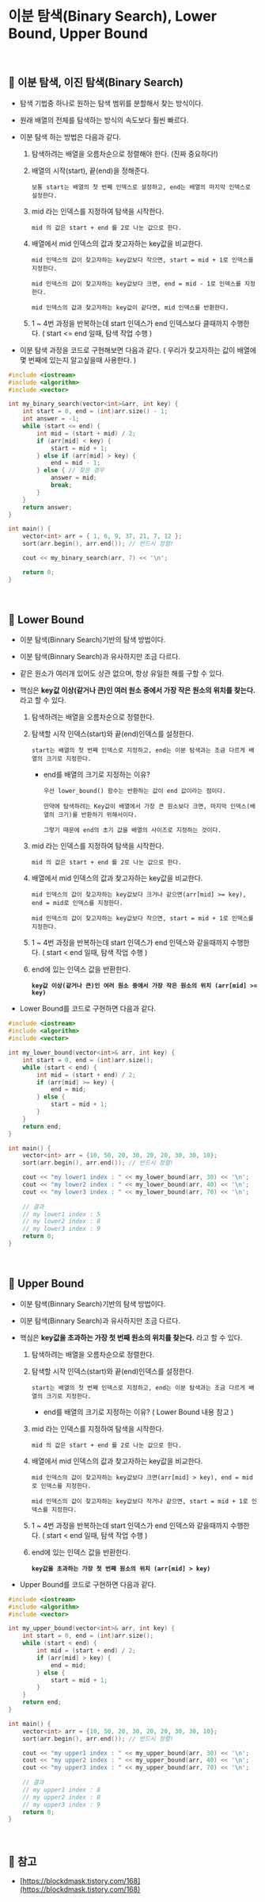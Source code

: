 # 이분 탐색(Binary Search), Lower Bound, Upper Bound

<br>

## :book: 이분 탐색, 이진 탐색(Binary Search)

* 탐색 기법중 하나로 원하는 탐색 범위를 분할해서 찾는 방식이다.

* 원래 배열의 전체를 탐색하는 방식의 속도보다 훨씬 빠르다.

* 이분 탐색 하는 방법은 다음과 같다.

    1. 탐색하려는 배열을 오름차순으로 정렬해야 한다. (진짜 중요하다!)

    2. 배열의 시작(start), 끝(end)을 정해준다.

        `보통 start는 배열의 첫 번째 인덱스로 설정하고, end는 배열의 마지막 인덱스로 설정한다.`

    3. mid 라는 인덱스를 지정하여 탐색을 시작한다.

        `mid 의 값은 start + end 를 2로 나눈 값으로 한다.`

    4. 배열에서 mid 인덱스의 값과 찾고자하는 key값을 비교한다.

        `mid 인덱스의 값이 찾고자하는 key값보다 작으면, start = mid + 1로 인덱스를 지정한다.`

        `mid 인덱스의 값이 찾고자하는 key값보다 크면, end = mid - 1로 인덱스를 지정한다.`

        `mid 인덱스의 값과 찾고자하는 key값이 같다면, mid 인덱스를 반환한다.`

    5. 1 ~ 4번 과정을 반복하는데 start 인덱스가 end 인덱스보다 클때까지 수행한다. ( start <= end 일때, 탐색 작업 수행 )

* 이분 탐색 과정을 코드로 구현해보면 다음과 같다. ( 우리가 찾고자하는 값이 배열에 몇 번째에 있는지 알고싶을때 사용한다. )

```c++
#include <iostream>
#include <algorithm>
#include <vector>

int my_binary_search(vector<int>&arr, int key) {
    int start = 0, end = (int)arr.size() - 1;
    int answer = -1;
    while (start <= end) {
        int mid = (start + mid) / 2;
        if (arr[mid] < key) {
            start = mid + 1;
        } else if (arr[mid] > key) {
            end = mid - 1;
        } else { // 찾은 경우
            answer = mid;
            break;
        }
    }
    return answer;
}

int main() {
    vector<int> arr = { 1, 6, 9, 37, 21, 7, 12 };
    sort(arr.begin(), arr.end()); // 반드시 정렬!

    cout << my_binary_search(arr, 7) << '\n';

    return 0;
}
```

<br>

## :book: Lower Bound

* 이분 탐색(Binnary Search)기반의 탐색 방법이다. 

* 이분 탐색(Binnary Search)과 유사하지만 조금 다르다.

* 같은 원소가 여러개 있어도 상관 없으며, 항상 유일한 해를 구할 수 있다.

* 핵심은 **key값 이상(같거나 큰)인 여러 원소 중에서 가장 작은 원소의 위치를 찾는다.** 라고 할 수 있다.

    1. 탐색하려는 배열을 오름차순으로 정렬한다.

    2. 탐색할 시작 인덱스(start)와 끝(end)인덱스를 설정한다. 

        `start는 배열의 첫 번째 인덱스로 지정하고, end는 이분 탐색과는 조금 다르게 배열의 크기로 지정한다.`

        * end를 배열의 크기로 지정하는 이유?
            
            `우선 lower_bound() 함수는 반환하는 값이 end 값이라는 점이다.`
            
            `만약에 탐색하려는 Key값이 배열에서 가장 큰 원소보다 크면, 마지막 인덱스(배열의 크기)를 반환하기 위해서이다.`

            `그렇기 때문에 end의 초기 값을 배열의 사이즈로 지정하는 것이다.`

    3. mid 라는 인덱스를 지정하여 탐색을 시작한다.

        `mid 의 값은 start + end 를 2로 나눈 값으로 한다.`

    4. 배열에서 mid 인덱스의 값과 찾고자하는 key값을 비교한다.

        `mid 인덱스의 값이 찾고자하는 key값보다 크거나 같으면(arr[mid] >= key), end = mid로 인덱스를 지정한다.`

        `mid 인덱스의 값이 찾고자하는 key값보다 작으면, start = mid + 1로 인덱스를 지정한다.`

    5. 1 ~ 4번 과정을 반복하는데 start 인덱스가 end 인덱스와 같을때까지 수행한다. ( start < end 일때, 탐색 작업 수행 )

    6. end에 있는 인덱스 값을 반환한다. 
        
        **`key값 이상(같거나 큰)인 여러 원소 중에서 가장 작은 원소의 위치 (arr[mid] >= key)`**

* Lower Bound를 코드로 구현하면 다음과 같다.

```c++
#include <iostream>
#include <algorithm>
#include <vector>

int my_lower_bound(vector<int>& arr, int key) {
    int start = 0, end = (int)arr.size();
    while (start < end) {
        int mid = (start + end) / 2;
        if (arr[mid] >= key) {
            end = mid;
        } else {
            start = mid + 1;
        }
    }
    return end;
}

int main() {
    vector<int> arr = {10, 50, 20, 30, 20, 20, 30, 30, 10};
    sort(arr.begin(), arr.end()); // 반드시 정렬!

    cout << "my lower1 index : " << my_lower_bound(arr, 30) << '\n';
    cout << "my lower2 index : " << my_lower_bound(arr, 40) << '\n';
    cout << "my lower3 index : " << my_lower_bound(arr, 70) << '\n';
    
    // 결과
    // my lower1 index : 5
    // my lower2 index : 8
    // my lower3 index : 9
    return 0;
}
```

<br>

## :book: Upper Bound

* 이분 탐색(Binnary Search)기반의 탐색 방법이다. 

* 이분 탐색(Binnary Search)과 유사하지만 조금 다르다.

* 핵심은 **key값을 초과하는 가장 첫 번째 원소의 위치를 찾는다.** 라고 할 수 있다.

    1. 탐색하려는 배열을 오름차순으로 정렬한다.

    2. 탐색할 시작 인덱스(start)와 끝(end)인덱스를 설정한다. 

        `start는 배열의 첫 번째 인덱스로 지정하고, end는 이분 탐색과는 조금 다르게 배열의 크기로 지정한다.`

        * end를 배열의 크기로 지정하는 이유? ( Lower Bound 내용 참고 )

    3. mid 라는 인덱스를 지정하여 탐색을 시작한다.

        `mid 의 값은 start + end 를 2로 나눈 값으로 한다.`

    4. 배열에서 mid 인덱스의 값과 찾고자하는 key값을 비교한다.

        `mid 인덱스의 값이 찾고자하는 key값보다 크면(arr[mid] > key), end = mid로 인덱스를 지정한다.`

        `mid 인덱스의 값이 찾고자하는 key값보다 작거나 같으면, start = mid + 1로 인덱스를 지정한다.`

    5. 1 ~ 4번 과정을 반복하는데 start 인덱스가 end 인덱스와 같을때까지 수행한다. ( start < end 일때, 탐색 작업 수행 )

    6. end에 있는 인덱스 값을 반환한다. 
        
        **`key값을 초과하는 가장 첫 번째 원소의 위치 (arr[mid] > key)`**

* Upper Bound를 코드로 구현하면 다음과 같다.

```c++
#include <iostream>
#include <algorithm>
#include <vector>

int my_upper_bound(vector<int>& arr, int key) {
    int start = 0, end = (int)arr.size();
    while (start < end) {
        int mid = (start + end) / 2;
        if (arr[mid] > key) {
            end = mid;
        } else {
            start = mid + 1;
        }
    }
    return end;
}

int main() {
    vector<int> arr = {10, 50, 20, 30, 20, 20, 30, 30, 10};
    sort(arr.begin(), arr.end()); // 반드시 정렬!

    cout << "my upper1 index : " << my_upper_bound(arr, 30) << '\n';
    cout << "my upper2 index : " << my_upper_bound(arr, 40) << '\n';
    cout << "my upper3 index : " << my_upper_bound(arr, 70) << '\n';
    
    // 결과
    // my upper1 index : 8
    // my upper2 index : 8
    // my upper3 index : 9
    return 0;
}
```

<br>

## :bookmark: 참고

* [https://blockdmask.tistory.com/168](https://blockdmask.tistory.com/168)